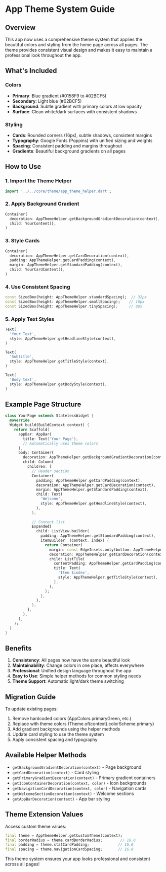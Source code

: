 # App Theme System Guide

## Overview
This app now uses a comprehensive theme system that applies the beautiful colors and styling from the home page across all pages. The theme provides consistent visual design and makes it easy to maintain a professional look throughout the app.

## What's Included

### Colors
- **Primary**: Blue gradient (#0158F9 to #02BCF5)
- **Secondary**: Light blue (#02BCF5)
- **Background**: Subtle gradient with primary colors at low opacity
- **Surface**: Clean white/dark surfaces with consistent shadows

### Styling
- **Cards**: Rounded corners (16px), subtle shadows, consistent margins
- **Typography**: Google Fonts (Poppins) with unified sizing and weights
- **Spacing**: Consistent padding and margins throughout
- **Gradients**: Beautiful background gradients on all pages

## How to Use

### 1. Import the Theme Helper
```dart
import '../../core/theme/app_theme_helper.dart';
```

### 2. Apply Background Gradient
```dart
Container(
  decoration: AppThemeHelper.getBackgroundGradientDecoration(context),
  child: YourContent(),
)
```

### 3. Style Cards
```dart
Container(
  decoration: AppThemeHelper.getCardDecoration(context),
  padding: AppThemeHelper.getCardPadding(context),
  margin: AppThemeHelper.getStandardPadding(context),
  child: YourCardContent(),
)
```

### 4. Use Consistent Spacing
```dart
const SizedBox(height: AppThemeHelper.standardSpacing);  // 32px
const SizedBox(height: AppThemeHelper.smallSpacing);    // 16px
const SizedBox(height: AppThemeHelper.tinySpacing);     // 8px
```

### 5. Apply Text Styles
```dart
Text(
  'Your Text',
  style: AppThemeHelper.getHeadlineStyle(context),
)

Text(
  'Subtitle',
  style: AppThemeHelper.getTitleStyle(context),
)

Text(
  'Body text',
  style: AppThemeHelper.getBodyStyle(context),
)
```

## Example Page Structure

```dart
class YourPage extends StatelessWidget {
  @override
  Widget build(BuildContext context) {
    return Scaffold(
      appBar: AppBar(
        title: Text('Your Page'),
        // Automatically uses theme colors
      ),
      body: Container(
        decoration: AppThemeHelper.getBackgroundGradientDecoration(context),
        child: Column(
          children: [
            // Header section
            Container(
              padding: AppThemeHelper.getCardPadding(context),
              decoration: AppThemeHelper.getCardDecoration(context),
              margin: AppThemeHelper.getStandardPadding(context),
              child: Text(
                'Welcome',
                style: AppThemeHelper.getHeadlineStyle(context),
              ),
            ),
            
            // Content list
            Expanded(
              child: ListView.builder(
                padding: AppThemeHelper.getStandardPadding(context),
                itemBuilder: (context, index) {
                  return Container(
                    margin: const EdgeInsets.only(bottom: AppThemeHelper.smallSpacing),
                    decoration: AppThemeHelper.getCardDecoration(context),
                    child: ListTile(
                      contentPadding: AppThemeHelper.getCardPadding(context),
                      title: Text(
                        'Item $index',
                        style: AppThemeHelper.getTitleStyle(context),
                      ),
                    ),
                  );
                },
              ),
            ),
          ],
        ),
      ),
    );
  }
}
```

## Benefits

1. **Consistency**: All pages now have the same beautiful look
2. **Maintainability**: Change colors in one place, affects everywhere
3. **Professional**: Unified design language throughout the app
4. **Easy to Use**: Simple helper methods for common styling needs
5. **Theme Support**: Automatic light/dark theme switching

## Migration Guide

To update existing pages:

1. Remove hardcoded colors (AppColors.primaryGreen, etc.)
2. Replace with theme colors (Theme.of(context).colorScheme.primary)
3. Add gradient backgrounds using the helper methods
4. Update card styling to use the theme system
5. Apply consistent spacing and typography

## Available Helper Methods

- `getBackgroundGradientDecoration(context)` - Page background
- `getCardDecoration(context)` - Card styling
- `getPrimaryGradientDecoration(context)` - Primary gradient containers
- `getIconContainerDecoration(context, color)` - Icon backgrounds
- `getNavigationCardDecoration(context, color)` - Navigation cards
- `getWelcomeSectionDecoration(context)` - Welcome sections
- `getAppBarDecoration(context)` - App bar styling

## Theme Extension Values

Access custom theme values:
```dart
final theme = AppThemeHelper.getCustomTheme(context);
final borderRadius = theme.cardBorderRadius;        // 16.0
final padding = theme.statCardPadding;             // 16.0
final spacing = theme.navigationCardSpacing;       // 16.0
```

This theme system ensures your app looks professional and consistent across all pages!
